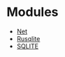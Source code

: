 

# Modules
- [Net](https://doc.rust-lang.org/nightly/std/net/index.html)
- [Rusqlite](https://crates.io/crates/rusqlite)
- [SQLITE](https://www.sqlite.org/datatype3.html)
